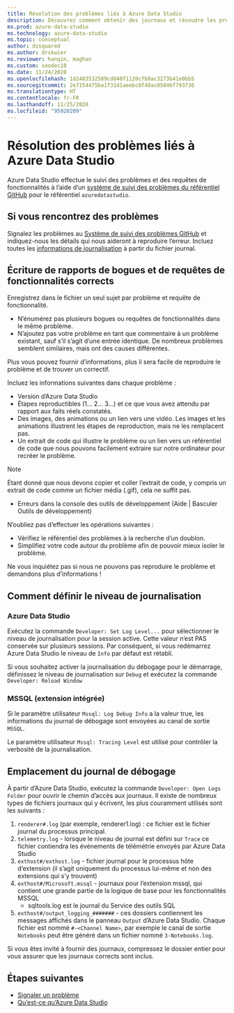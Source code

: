 ```yaml
---
title: Résolution des problèmes liés à Azure Data Studio
description: Découvrez comment obtenir des journaux et résoudre les problèmes d’Azure Data Studio, ce qui est utile pour la création de rapports de bogues.
ms.prod: azure-data-studio
ms.technology: azure-data-studio
ms.topic: conceptual
author: dzsquared
ms.author: drskwier
ms.reviewer: hanqin, maghan
ms.custom: seodec18
ms.date: 11/24/2020
ms.openlocfilehash: 1d2483532589cd840f1120cfb0ac3273b41e0bb5
ms.sourcegitcommit: 2e7154475ba1f31d1aeebc8f48ac05846f793736
ms.translationtype: HT
ms.contentlocale: fr-FR
ms.lasthandoff: 11/25/2020
ms.locfileid: "95920209"
---
```

# <a name="azure-data-studio-troubleshooting"></a>Résolution des problèmes liés à Azure Data Studio
Azure Data Studio effectue le suivi des problèmes et des requêtes de fonctionnalités à l’aide d’un [système de suivi des problèmes du référentiel GitHub](https://github.com/Microsoft/azuredatastudio/issues) pour le référentiel `azuredatastudio`. 

## <a name="if-youve-experienced-any-issue"></a>Si vous rencontrez des problèmes

Signalez les problèmes au [Système de suivi des problèmes GitHub](https://github.com/Microsoft/azuredatastudio/issues) et indiquez-nous les détails qui nous aideront à reproduire l’erreur. Incluez toutes les [informations de journalisation](#how-to-set-the-logging-level) à partir du fichier journal.

## <a name="writing-good-bug-reports-and-feature-requests"></a>Écriture de rapports de bogues et de requêtes de fonctionnalités corrects

Enregistrez dans le fichier un seul sujet par problème et requête de fonctionnalité.

* N’énumérez pas plusieurs bogues ou requêtes de fonctionnalités dans le même problème.
* N’ajoutez pas votre problème en tant que commentaire à un problème existant, sauf s’il s’agit d’une entrée identique. De nombreux problèmes semblent similaires, mais ont des causes différentes.

Plus vous pouvez fournir d’informations, plus il sera facile de reproduire le problème et de trouver un correctif. 

Incluez les informations suivantes dans chaque problème :

* Version d’Azure Data Studio
* Étapes reproductibles (1... 2... 3...) et ce que vous avez attendu par rapport aux faits réels constatés. 
* Des images, des animations ou un lien vers une vidéo. Les images et les animations illustrent les étapes de reproduction, mais ne les remplacent pas.
* Un extrait de code qui illustre le problème ou un lien vers un référentiel de code que nous pouvons facilement extraire sur notre ordinateur pour recréer le problème. 

> [!NOTE]
>  Étant donné que nous devons copier et coller l’extrait de code, y compris un extrait de code comme un fichier média (.gif), cela ne suffit pas. 

* Erreurs dans la console des outils de développement (Aide | Basculer Outils de développement)

N’oubliez pas d’effectuer les opérations suivantes :

* Vérifiez le référentiel des problèmes à la recherche d’un doublon. 
* Simplifiez votre code autour du problème afin de pouvoir mieux isoler le problème. 

Ne vous inquiétez pas si nous ne pouvons pas reproduire le problème et demandons plus d’informations !

## <a name="how-to-set-the-logging-level"></a>Comment définir le niveau de journalisation

### <a name="azure-data-studio"></a>Azure Data Studio
Exécutez la commande `Developer: Set Log Level...` pour sélectionner le niveau de journalisation pour la session active. Cette valeur n’est PAS conservée sur plusieurs sessions. Par conséquent, si vous redémarrez Azure Data Studio le niveau de `Info` par défaut est rétabli. 

Si vous souhaitez activer la journalisation du débogage pour le démarrage, définissez le niveau de journalisation sur `Debug` et exécutez la commande `Developer: Reload Window`

### <a name="mssql-built-in-extension"></a>MSSQL (extension intégrée)

Si le paramètre utilisateur `Mssql: Log Debug Info` a la valeur true, les informations du journal de débogage sont envoyées au canal de sortie `MSSQL`.

Le paramètre utilisateur `Mssql: Tracing Level` est utilisé pour contrôler la verbosité de la journalisation.

## <a name="debug-log-location"></a>Emplacement du journal de débogage
À partir d’Azure Data Studio, exécutez la commande `Developer: Open Logs Folder` pour ouvrir le chemin d’accès aux journaux. Il existe de nombreux types de fichiers journaux qui y écrivent, les plus couramment utilisés sont les suivants :

1. `renderer#.log` (par exemple, renderer1.log) : ce fichier est le fichier journal du processus principal.
1. `telemetry.log` - lorsque le niveau de journal est défini sur `Trace` ce fichier contiendra les événements de télémétrie envoyés par Azure Data Studio
1. `exthost#/exthost.log` - fichier journal pour le processus hôte d’extension (il s’agit uniquement du processus lui-même et non des extensions qui s’y trouvent)
1. `exthost#/Microsoft.mssql` - journaux pour l’extension mssql, qui contient une grande partie de la logique de base pour les fonctionnalités MSSQL
   * sqltools.log est le journal du Service des outils SQL
1. `exthost#/output_logging_#######` - ces dossiers contiennent les messages affichés dans le panneau `Output` d’Azure Data Studio. Chaque fichier est nommé `#-<Channel Name>`, par exemple le canal de sortie `Notebooks` peut être généré dans un fichier nommé `3-Notebooks.log`.

Si vous êtes invité à fournir des journaux, compressez le dossier entier pour vous assurer que les journaux corrects sont inclus. 

## <a name="next-steps"></a>Étapes suivantes
- [Signaler un problème](https://github.com/Microsoft/azuredatastudio/issues)
- [Qu’est-ce qu’Azure Data Studio](what-is-azure-data-studio.md)